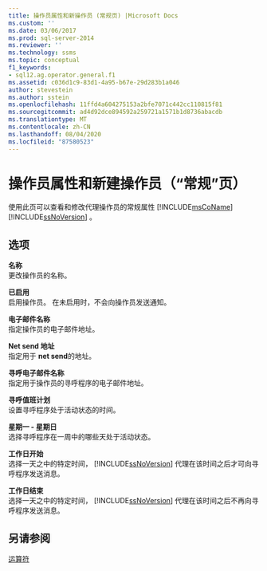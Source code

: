 ```yaml
---
title: 操作员属性和新操作员 (常规页) |Microsoft Docs
ms.custom: ''
ms.date: 03/06/2017
ms.prod: sql-server-2014
ms.reviewer: ''
ms.technology: ssms
ms.topic: conceptual
f1_keywords:
- sql12.ag.operator.general.f1
ms.assetid: c036d1c9-83d1-4a95-b67e-29d283b1a046
author: stevestein
ms.author: sstein
ms.openlocfilehash: 11ffd4a604275153a2bfe7071c442cc110815f81
ms.sourcegitcommit: ad4d92dce894592a259721a1571b1d8736abacdb
ms.translationtype: MT
ms.contentlocale: zh-CN
ms.lasthandoff: 08/04/2020
ms.locfileid: "87580523"
---
```

# <a name="operator-properties-and-new-operator-general-page"></a>操作员属性和新建操作员（“常规”页）
  使用此页可以查看和修改代理操作员的常规属性 [!INCLUDE[msCoName](../../includes/msconame-md.md)] [!INCLUDE[ssNoVersion](../../includes/ssnoversion-md.md)] 。  
  
## <a name="options"></a>选项  
 **名称**  
 更改操作员的名称。  
  
 **已启用**  
 启用操作员。 在未启用时，不会向操作员发送通知。  
  
 **电子邮件名称**  
 指定操作员的电子邮件地址。  
  
 **Net send 地址**  
 指定用于 **net send**的地址。  
  
 **寻呼电子邮件名称**  
 指定用于操作员的寻呼程序的电子邮件地址。  
  
 **寻呼值班计划**  
 设置寻呼程序处于活动状态的时间。  
  
 **星期一 - 星期日**  
 选择寻呼程序在一周中的哪些天处于活动状态。  
  
 **工作日开始**  
 选择一天之中的特定时间， [!INCLUDE[ssNoVersion](../../includes/ssnoversion-md.md)] 代理在该时间之后才可向寻呼程序发送消息。  
  
 **工作日结束**  
 选择一天之中的特定时间， [!INCLUDE[ssNoVersion](../../includes/ssnoversion-md.md)] 代理在该时间之后不再向寻呼程序发送消息。  
  
## <a name="see-also"></a>另请参阅  
 [运算符](operators.md)  
  
  
